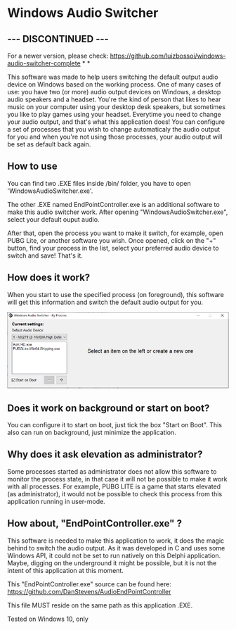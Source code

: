 
# Windows Audio Switcher
## --- DISCONTINUED ---
For a newer version, please check: https://github.com/luizbossoi/windows-audio-switcher-complete
*
*

This software was made to help users switching the default output audio device on Windows based on the working process.
One of many cases of use: you have two (or more) audio output devices on Windows, a desktop audio speakers and a headset. You're the kind of person that likes to hear music on your computer using your desktop desk speakers, but sometimes you like to play games using your headset. Everytime you need to change your audio output, and that's what this application does!
You can configure a set of processes that you wish to change automaticaly the audio output for you and when you're not using those processes, your audio output will be set as default back again.


## How to use
You can find two .EXE files inside /bin/ folder, you have to open 'WindowsAudioSwitcher.exe'.

The other .EXE named EndPointController.exe is an additional software to make this audio switcher work. After opening "WindowsAudioSwitcher.exe", select your default ouput audio.

After that, open the process you want to make it switch, for example, open PUBG Lite, or another software you wish. Once opened, click on the "+" button, find your process in the list, select your preferred audio device to switch and save! That's it.

## How does it work?
When you start to use the specified process (on foreground), this software will get this information and switch the default audio output for you.

![application main screen](https://raw.githubusercontent.com/luizbossoi/windows-audio-switcher/master/images/image1.png?1234)

## Does it work on background or start on boot?
You can configure it to start on boot, just tick the box "Start on Boot".
This also can run on background, just minimize the application.

## Why does it ask elevation as administrator?
Some processes started as administrator does not allow this software to monitor the process state, in that case it will not be possible to make it work with all processes. For example, PUBG LITE is a game that starts elevated (as administrator), it would not be possible to check this process from this application running in user-mode.

## How about, "EndPointController.exe" ?
This software is needed to make this application to work, it does the magic behind to switch the audio output. As it was developed in C and uses some Windows API, it could not be set to run natively on this Delphi application. Maybe, digging on the underground it might be possible, but it is not the intent of this application at this moment. 

This "EndPointController.exe" source can be found here: https://github.com/DanStevens/AudioEndPointController

This file MUST reside on the same path as this application .EXE.


Tested on Windows 10, only
